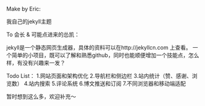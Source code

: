 Make by Eric:

我自己的jekyll主题

To 会长 & 可能点进来的怂凯：

jekyll是一个静态网页生成器，具体的资料可以在http://jekyllcn.com 上查看。
一个简单的小项目，既可以了解和熟悉github，同时也能顺便增加一个技能点，怎么样，有没有兴趣来一发？

Todo List：
1.网站页面和架构优化
2.导航栏和侧边栏
3.站内统计（赞、感谢、浏览数）
4.站内搜索
5.评论系统
6.博文推送和订阅
7.不同浏览器和移动端适配

暂时想到这么多，欢迎补充～
